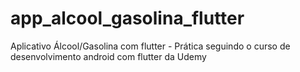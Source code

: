 # app_alcool_gasolina_flutter
Aplicativo Álcool/Gasolina com flutter - Prática seguindo o curso de desenvolvimento android com flutter da Udemy
